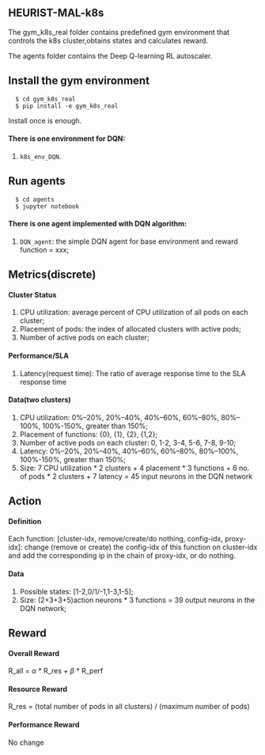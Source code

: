 ## HEURIST-MAL-k8s
The gym\_k8s\_real folder contains predefined gym environment that controls the k8s cluster,obtains states and calculates reward.

The agents folder contains the Deep Q-learning RL autoscaler. 

## Install the gym environment
 
```shell
  $ cd gym_k8s_real
  $ pip install -e gym_k8s_real
```


Install once is enough.


#### There is one environment for DQN:
1. `k8s_env_DQN`. 

## Run agents

```shell
  $ cd agents
  $ jupyter notebook
```

#### There is one agent implemented with DQN algorithm:
1. `DQN_agent`: the simple DQN agent for base environment and reward function = xxx;

## Metrics(discrete)
#### Cluster Status
1. CPU utilization: average percent of CPU utilization of all pods on each cluster;
2. Placement of pods: the index of allocated clusters with active pods;
3. Number of active pods on each cluster;

#### Performance/SLA
1. Latency(request time): The ratio of average response time to the SLA response time


#### Data(two clusters)
1. CPU utilization: 0%–20%, 20%–40%, 40%–60%, 60%–80%, 80%–100%, 100%-150%, greater than 150%;
2. Placement of functions: {0}, {1}, {2}, {1,2};
3. Number of active pods on each cluster: 0, 1-2, 3-4, 5-6, 7-8, 9-10;
4. Latency: 0%–20%, 20%–40%, 40%–60%, 60%–80%, 80%–100%, 100%-150%, greater than 150%;
5. Size: 7 CPU utilization * 2 clusters + 4 placement * 3 functions  + 6 no. of pods * 2 clusters + 7 latency = 45 input neurons in the DQN network

## Action
#### Definition
Each function: [cluster-idx, remove/create/do nothing, config-idx, proxy-idx]: change (remove or create) the config-idx of this function on cluster-idx and add the corresponding ip in the chain of proxy-idx, or do nothing.

#### Data
1. Possible states: [1-2,0/1/-1,1-3,1-5];
2. Size: (2+3+3+5)action neurons * 3 functions = 39 output neurons in the DQN network;

## Reward
#### Overall Reward
R_all = $\alpha$ * R_res + $\beta$ * R_perf 

#### Resource Reward
R_res = (total number of pods in all clusters) / (maximum number of pods)

#### Performance Reward
No change



